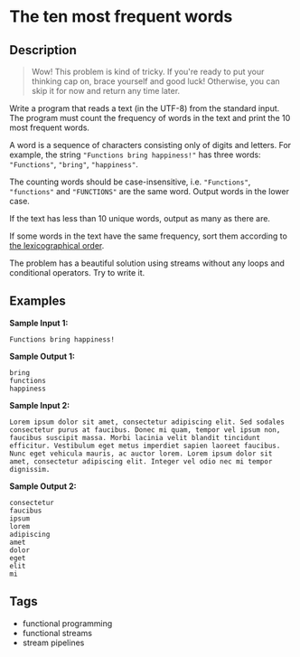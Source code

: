 # The ten most frequent words

## Description
> Wow! This problem is kind of tricky. If you're ready to put your thinking cap on, brace yourself and good luck! Otherwise, you can skip it for now and return any time later.

Write a program that reads a text (in the UTF-8) from the standard input. The program must count the frequency of words in the text and print the 10 most frequent words.

A word is a sequence of characters consisting only of digits and letters. For example, the string `"Functions bring happiness!"` has three words: `"Functions"`, `"bring"`, `"happiness"`.

The counting words should be case-insensitive, i.e. `"Functions"`, `"functions"` and `"FUNCTIONS"` are the same word. Output words in the lower case.

If the text has less than 10 unique words, output as many as there are.

If some words in the text have the same frequency, sort them according to [the lexicographical order](https://en.wikipedia.org/wiki/Lexicographical_order).

The problem has a beautiful solution using streams without any loops and conditional operators. Try to write it.

## Examples
**Sample Input 1:**
```console
Functions bring happiness!
```

**Sample Output 1:**
```console
bring
functions
happiness
```

**Sample Input 2:**
```console
Lorem ipsum dolor sit amet, consectetur adipiscing elit. Sed sodales consectetur purus at faucibus. Donec mi quam, tempor vel ipsum non, faucibus suscipit massa. Morbi lacinia velit blandit tincidunt efficitur. Vestibulum eget metus imperdiet sapien laoreet faucibus. Nunc eget vehicula mauris, ac auctor lorem. Lorem ipsum dolor sit amet, consectetur adipiscing elit. Integer vel odio nec mi tempor dignissim.
```

**Sample Output 2:**
```console
consectetur
faucibus
ipsum
lorem
adipiscing
amet
dolor
eget
elit
mi
```

## Tags
- functional programming
- functional streams
- stream pipelines